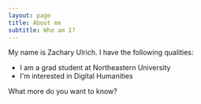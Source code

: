 ```yaml
---
layout: page
title: About me
subtitle: Who am I?
---
```


My name is Zachary Ulrich. I have the following qualities:

- I am a grad student at Northeastern University
- I'm interested in Digital Humanities

What more do you want to know?

